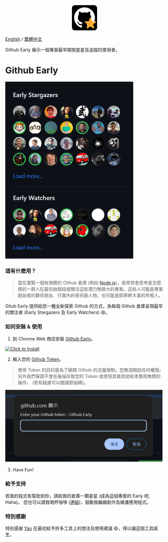 <div align="center">
  <img width="80" src="./readme/images/icon.png"/>
</div>

[English](.) / [繁體中文](./readme/README_ZH.md)

Github Early 展示一個專案最早期按星星及追蹤的使用者。

# Github Early

![](./readme/images/show.png)

### 這有什麼用？

> 當在瀏覽一個有規模的 Github 倉庫 (例如 [Node.js](https://github.com/nodejs/node))，我常常會思考是怎麼樣的一群人在最初始階段就關注這些潛力無限大的專案。這些人可能是專案創始者的夥伴朋友、行業內的骨灰級人物，也可能是即將幹大事的年輕人。

Gitub Early 提供給您一種全新探索 Github 的方式，為每個 Github 倉庫呈現最早的關注者 (Early Stargazers 及 Early Watchers) 😄。

### 如何安裝 & 使用

1. 到 Chrome Web 商店安裝 [Github Early](https://chromewebstore.google.com/detail/github-early/jccgmkepfgemmajbkfiggkjjgkklcpdc)。

<a target="_blank" href="https://chromewebstore.google.com/detail/github-early/jccgmkepfgemmajbkfiggkjjgkklcpdc">
    <img width="250" alt="Click to Install" src="https://github.com/Get-Tech-Stack/Homepage/blob/main/img/chrome.en.png?raw=true" />
</a>

2. 輸入您的 [Github Token](https://github.com/settings/tokens)。

> 使用 Token 的目的是為了繞開 Github 的流量限制。您無須開啟任何權限。另外我們保證不會在後端存取您的 Token 或使用其做其他和本應用無關的操作。 (若有疑慮可以閱讀原始碼)。

<img width="500" alt="Click to Install" src="./readme/images/enter_token.png" />

3. Have Fun!

### 給予支持

若我的程式有幫助到你，請給我的倉庫一顆星星 (成為這個專案的 Early 吧, Haha)。
您也可以請我喝杯咖啡 ([連結](https://www.buymeacoffee.com/dalufish))，鼓勵我繼續創作及維護應用程式。

### 特別感謝

特別感謝 [Yao](https://github.com/tomhsiao1260) 在最初給予許多工具上的想法及使用建議 😄，得以讓這個工具誕生。
